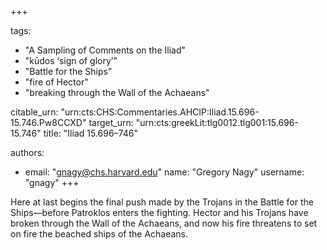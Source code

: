 +++

tags:
- "A Sampling of Comments on the Iliad"
- "kūdos ‘sign of glory’"
- "Battle for the Ships"
- "fire of Hector"
- "breaking through the Wall of the Achaeans"

citable_urn: "urn:cts:CHS:Commentaries.AHCIP:Iliad.15.696-15.746.Pw8CCXD"
target_urn: "urn:cts:greekLit:tlg0012.tlg001:15.696-15.746"
title: "Iliad 15.696–746"

authors:
- email: "gnagy@chs.harvard.edu"
  name: "Gregory Nagy"
  username: "gnagy"
+++

<p>Here at last begins the final push made by the Trojans in the Battle for the Ships—before Patroklos enters the fighting. Hector and his Trojans have broken through the Wall of the Achaeans, and now his fire threatens to set on fire the beached ships of the Achaeans.  </p>